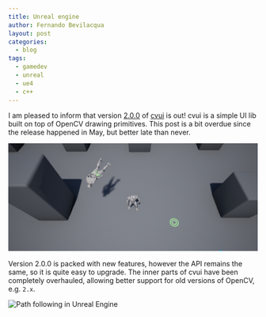 ```yaml
---
title: Unreal engine
author: Fernando Bevilacqua
layout: post
categories:
  - blog
tags:
  - gamedev
  - unreal
  - ue4
  - c++
---
```


I am pleased to inform that version [2.0.0](https://github.com/Dovyski/cvui/releases/tag/v2.0.0) of [cvui](https://github.com/Dovyski/cvui) is out! cvui is a simple UI lib built on top of OpenCV drawing primitives. This post is a bit overdue since the release happened in May, but better late than never.

![](/public/img/posts/unreal-work-progress.png)

Version 2.0.0 is packed with new features, however the API remains the same, so it is quite easy to upgrade. The inner parts of cvui have been completely overhauled, allowing better support for old versions of OpenCV, e.g. `2.x`.

![Path following in Unreal Engine](/public/img/posts/unreal-path-following.gif)
